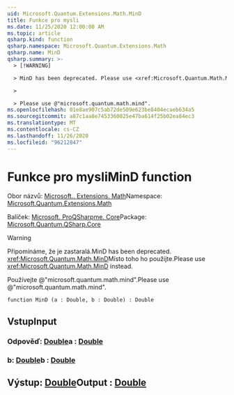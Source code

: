 ```yaml
---
uid: Microsoft.Quantum.Extensions.Math.MinD
title: Funkce pro mysli
ms.date: 11/25/2020 12:00:00 AM
ms.topic: article
qsharp.kind: function
qsharp.namespace: Microsoft.Quantum.Extensions.Math
qsharp.name: MinD
qsharp.summary: >-
  > [!WARNING]

  > MinD has been deprecated. Please use <xref:Microsoft.Quantum.Math.MinD> instead.

  >

  > Please use @"microsoft.quantum.math.mind".
ms.openlocfilehash: 01e8ae907c5ab72de509e623be8404ecaeb634a5
ms.sourcegitcommit: a87c1aa8e7453360025e47ba614f25b02ea84ec3
ms.translationtype: MT
ms.contentlocale: cs-CZ
ms.lasthandoff: 11/26/2020
ms.locfileid: "96212847"
---
```

# <a name="mind-function"></a><span data-ttu-id="b6058-102">Funkce pro mysli</span><span class="sxs-lookup"><span data-stu-id="b6058-102">MinD function</span></span>

<span data-ttu-id="b6058-103">Obor názvů: [Microsoft.. Extensions. Math](xref:Microsoft.Quantum.Extensions.Math)</span><span class="sxs-lookup"><span data-stu-id="b6058-103">Namespace: [Microsoft.Quantum.Extensions.Math](xref:Microsoft.Quantum.Extensions.Math)</span></span>

<span data-ttu-id="b6058-104">Balíček: [Microsoft. ProQSharpme. Core](https://nuget.org/packages/Microsoft.Quantum.QSharp.Core)</span><span class="sxs-lookup"><span data-stu-id="b6058-104">Package: [Microsoft.Quantum.QSharp.Core](https://nuget.org/packages/Microsoft.Quantum.QSharp.Core)</span></span>


> [!WARNING]
> <span data-ttu-id="b6058-105">Připomínáme, že je zastaralá.</span><span class="sxs-lookup"><span data-stu-id="b6058-105">MinD has been deprecated.</span></span> <span data-ttu-id="b6058-106"><xref:Microsoft.Quantum.Math.MinD>Místo toho ho použijte.</span><span class="sxs-lookup"><span data-stu-id="b6058-106">Please use <xref:Microsoft.Quantum.Math.MinD> instead.</span></span>
>
> <span data-ttu-id="b6058-107">Používejte @"microsoft.quantum.math.mind".</span><span class="sxs-lookup"><span data-stu-id="b6058-107">Please use @"microsoft.quantum.math.mind".</span></span>



```qsharp
function MinD (a : Double, b : Double) : Double
```


## <a name="input"></a><span data-ttu-id="b6058-108">Vstup</span><span class="sxs-lookup"><span data-stu-id="b6058-108">Input</span></span>

### <a name="a--double"></a><span data-ttu-id="b6058-109">Odpověď: [Double](xref:microsoft.quantum.lang-ref.double)</span><span class="sxs-lookup"><span data-stu-id="b6058-109">a : [Double](xref:microsoft.quantum.lang-ref.double)</span></span>




### <a name="b--double"></a><span data-ttu-id="b6058-110">b: [Double](xref:microsoft.quantum.lang-ref.double)</span><span class="sxs-lookup"><span data-stu-id="b6058-110">b : [Double](xref:microsoft.quantum.lang-ref.double)</span></span>





## <a name="output--double"></a><span data-ttu-id="b6058-111">Výstup: [Double](xref:microsoft.quantum.lang-ref.double)</span><span class="sxs-lookup"><span data-stu-id="b6058-111">Output : [Double](xref:microsoft.quantum.lang-ref.double)</span></span>

